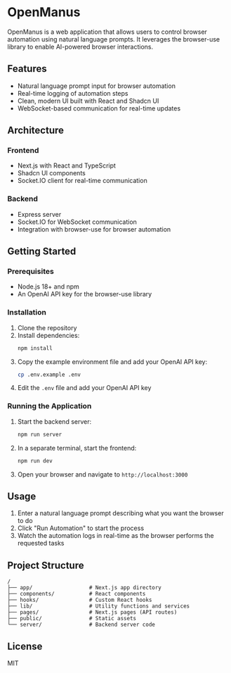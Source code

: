 # OpenManus

OpenManus is a web application that allows users to control browser automation using natural language prompts. It leverages the browser-use library to enable AI-powered browser interactions.

## Features

- Natural language prompt input for browser automation
- Real-time logging of automation steps
- Clean, modern UI built with React and Shadcn UI
- WebSocket-based communication for real-time updates

## Architecture

### Frontend
- Next.js with React and TypeScript
- Shadcn UI components
- Socket.IO client for real-time communication

### Backend
- Express server
- Socket.IO for WebSocket communication
- Integration with browser-use for browser automation

## Getting Started

### Prerequisites

- Node.js 18+ and npm
- An OpenAI API key for the browser-use library

### Installation

1. Clone the repository
2. Install dependencies:
   ```bash
   npm install
   ```
3. Copy the example environment file and add your OpenAI API key:
   ```bash
   cp .env.example .env
   ```
4. Edit the `.env` file and add your OpenAI API key

### Running the Application

1. Start the backend server:
   ```bash
   npm run server
   ```

2. In a separate terminal, start the frontend:
   ```bash
   npm run dev
   ```

3. Open your browser and navigate to `http://localhost:3000`

## Usage

1. Enter a natural language prompt describing what you want the browser to do
2. Click "Run Automation" to start the process
3. Watch the automation logs in real-time as the browser performs the requested tasks

## Project Structure

```
/
├── app/                  # Next.js app directory
├── components/           # React components
├── hooks/                # Custom React hooks
├── lib/                  # Utility functions and services
├── pages/                # Next.js pages (API routes)
├── public/               # Static assets
└── server/               # Backend server code
```

## License

MIT